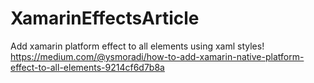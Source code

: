 # XamarinEffectsArticle
Add xamarin platform effect to all elements using xaml styles!
https://medium.com/@ysmoradi/how-to-add-xamarin-native-platform-effect-to-all-elements-9214cf6d7b8a
